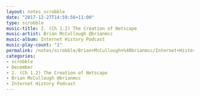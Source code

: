 ```yaml
---
layout: notes_scrobble
date: "2017-12-27T14:59:56+11:00"
type: scrobble
music-title: 2. (Ch 1.2) The Creation of Netscape
music-artist: Brian McCullough @brianmcc
music-album: Internet History Podcast
music-play-count: "1"
permalink: /notes/scrobble/Brian+McCullough+%40brianmcc/Internet+History+Podcast/6bf3cba8ec44194b8842cbe51809fc38d609bbc3.html
categories:
- scrobble
- December
- 2. (Ch 1.2) The Creation of Netscape
- Brian McCullough @brianmcc
- Internet History Podcast
---
```

